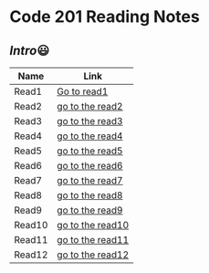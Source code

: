 # Code 201 Reading Notes

## *Intro*:smiley:


|Name|Link
|-----|-----
|Read1|[Go to read1](https://hamzamt99.github.io/reading-notes2/Read1)
|Read2| [go to the read2](https://hamzamt99.github.io/reading-notes2/Read2)
|Read3|[go to the read3](https://hamzamt99.github.io/reading-notes2/Read3)
|Read4|[go to the read4](https://hamzamt99.github.io/reading-notes2/Read4)
|Read5|[go to the read5](https://hamzamt99.github.io/reading-notes2/Read)
|Read6|[go to the read6](https://hamzamt99.github.io/reading-notes2/Read6)
|Read7|[go to the read7](https://hamzamt99.github.io/reading-notes2/read7)
|Read8|[go to the read8](https://hamzamt99.github.io/reading-notes2/Read8)
|Read9|[go to the read9](https://hamzamt99.github.io/reading-notes2/Read9)
|Read10|[go to the read10](https://hamzamt99.github.io/reading-notes2/Read10)
|Read11|[go to the read11](https://hamzamt99.github.io/reading-notes2/Read11)
|Read12|[go to the read12](https://hamzamt99.github.io/reading-notes2/Read12)


